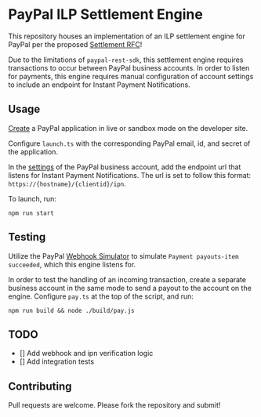 # PayPal ILP Settlement Engine

This repository houses an implementation of an ILP settlement engine for PayPal per the proposed [Settlement RFC](https://github.com/interledger/rfcs/pull/536)!

Due to the limitations of `paypal-rest-sdk`, this settlement engine requires transactions to occur between PayPal business accounts. In order to listen for payments, this engine requires manual configuration of account settings to include an endpoint for Instant Payment Notifications.

## Usage

[Create](https://developer.paypal.com/developer/applications/create) a PayPal application in live or sandbox mode on the developer site.

Configure `launch.ts` with the corresponding PayPal email, id, and secret of the application.

In the [settings](https://www.sandbox.paypal.com/businessmanage/settings/website) of the PayPal business account, add the endpoint url that listens for Instant Payment Notifications. The url is set to follow this format: `https://{hostname}/{clientid}/ipn`.

To launch, run:

```
npm run start
```

## Testing

Utilize the PayPal [Webhook Simulator](https://developer.paypal.com/developer/webhooksSimulator/) to simulate `Payment payouts-item succeeded`, which this engine listens for. 

In order to test the handling of an incoming transaction, create a separate business account in the same mode to send a payout to the account on the engine. Configure `pay.ts` at the top of the script, and run:

```
npm run build && node ./build/pay.js
```

## TODO

- [] Add webhook and ipn verification logic
- [] Add integration tests

## Contributing

Pull requests are welcome. Please fork the repository and submit!
